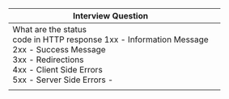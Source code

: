 
| Interview Question                                                                                                                                                              |     |
| ------------------------------------------------------------------------------------------------------------------------------------------------------------------------------- | --- |
| What are the status<br>code in HTTP response 1xx - Information Message<br>2xx - Success Message<br>3xx - Redirections<br>4xx - Client Side Errors<br>5xx - Server Side Errors - |     |
|                                                                                                                                                                                 |     |

